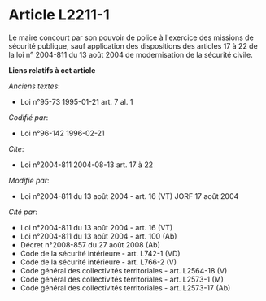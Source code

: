 # Article L2211-1

Le maire concourt par son pouvoir de police à l'exercice des missions de sécurité publique, sauf application des dispositions
des articles 17 à 22 de la loi n° 2004-811 du 13 août 2004 de modernisation de la sécurité civile.

**Liens relatifs à cet article**

_Anciens textes_:

  - Loi n°95-73 1995-01-21 art. 7 al. 1

_Codifié par_:

  - Loi n°96-142 1996-02-21

_Cite_:

  - Loi n°2004-811 2004-08-13 art. 17 à 22

_Modifié par_:

  - Loi n°2004-811 du 13 août 2004 - art. 16 (VT) JORF 17 août 2004

_Cité par_:

  - Loi n°2004-811 du 13 août 2004 - art. 16 (VT)
  - Loi n°2004-811 du 13 août 2004 - art. 100 (Ab)
  - Décret n°2008-857 du 27 août 2008 (Ab)
  - Code de la sécurité intérieure - art. L742-1 (VD)
  - Code de la sécurité intérieure - art. L766-2 (V)
  - Code général des collectivités territoriales - art. L2564-18 (V)
  - Code général des collectivités territoriales - art. L2573-1 (M)
  - Code général des collectivités territoriales - art. L2573-17 (Ab)
